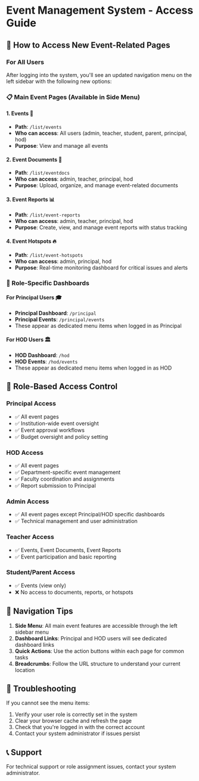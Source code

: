 # Event Management System - Access Guide

## 🚀 How to Access New Event-Related Pages

### For All Users
After logging into the system, you'll see an updated navigation menu on the left sidebar with the following new options:

### 📋 Main Event Pages (Available in Side Menu)

#### 1. **Events** 📅
- **Path**: `/list/events`
- **Who can access**: All users (admin, teacher, student, parent, principal, hod)
- **Purpose**: View and manage all events

#### 2. **Event Documents** 📄
- **Path**: `/list/eventdocs`
- **Who can access**: admin, teacher, principal, hod
- **Purpose**: Upload, organize, and manage event-related documents

#### 3. **Event Reports** 📊
- **Path**: `/list/event-reports`
- **Who can access**: admin, teacher, principal, hod
- **Purpose**: Create, view, and manage event reports with status tracking

#### 4. **Event Hotspots** 🔥
- **Path**: `/list/event-hotspots`
- **Who can access**: admin, principal, hod
- **Purpose**: Real-time monitoring dashboard for critical issues and alerts

### 👥 Role-Specific Dashboards

#### For Principal Users 🎓
- **Principal Dashboard**: `/principal`
- **Principal Events**: `/principal/events`
- These appear as dedicated menu items when logged in as Principal

#### For HOD Users 🏛️
- **HOD Dashboard**: `/hod`
- **HOD Events**: `/hod/events`
- These appear as dedicated menu items when logged in as HOD

## 🔐 Role-Based Access Control

### Principal Access
- ✅ All event pages
- ✅ Institution-wide event oversight
- ✅ Event approval workflows
- ✅ Budget oversight and policy setting

### HOD Access
- ✅ All event pages
- ✅ Department-specific event management
- ✅ Faculty coordination and assignments
- ✅ Report submission to Principal

### Admin Access
- ✅ All event pages except Principal/HOD specific dashboards
- ✅ Technical management and user administration

### Teacher Access
- ✅ Events, Event Documents, Event Reports
- ✅ Event participation and basic reporting

### Student/Parent Access
- ✅ Events (view only)
- ❌ No access to documents, reports, or hotspots

## 🧭 Navigation Tips

1. **Side Menu**: All main event features are accessible through the left sidebar menu
2. **Dashboard Links**: Principal and HOD users will see dedicated dashboard links
3. **Quick Actions**: Use the action buttons within each page for common tasks
4. **Breadcrumbs**: Follow the URL structure to understand your current location

## 🚨 Troubleshooting

If you cannot see the menu items:
1. Verify your user role is correctly set in the system
2. Clear your browser cache and refresh the page
3. Check that you're logged in with the correct account
4. Contact your system administrator if issues persist

## 📞 Support

For technical support or role assignment issues, contact your system administrator.
